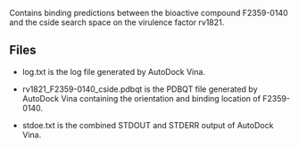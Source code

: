 Contains binding predictions between the bioactive compound F2359-0140 and the cside search space on the virulence factor rv1821.

## Files

- log.txt is the log file generated by AutoDock Vina.

- rv1821_F2359-0140_cside.pdbqt is the PDBQT file generated by AutoDock Vina containing the orientation and binding location of F2359-0140.

- stdoe.txt is the combined STDOUT and STDERR output of AutoDock Vina.


